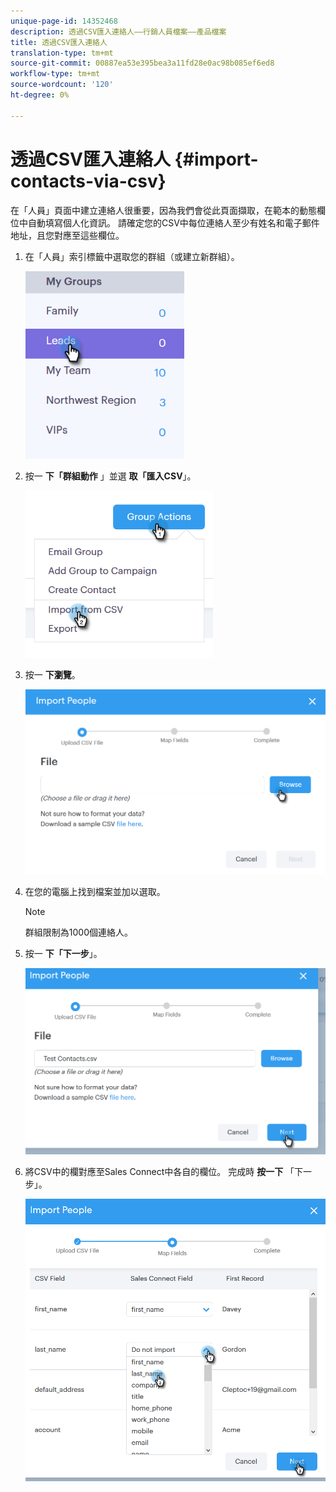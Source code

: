```yaml
---
unique-page-id: 14352468
description: 透過CSV匯入連絡人——行銷人員檔案——產品檔案
title: 透過CSV匯入連絡人
translation-type: tm+mt
source-git-commit: 00887ea53e395bea3a11fd28e0ac98b085ef6ed8
workflow-type: tm+mt
source-wordcount: '120'
ht-degree: 0%

---
```



# 透過CSV匯入連絡人 {#import-contacts-via-csv}

在「人員」頁面中建立連絡人很重要，因為我們會從此頁面擷取，在範本的動態欄位中自動填寫個人化資訊。 請確定您的CSV中每位連絡人至少有姓名和電子郵件地址，且您對應至這些欄位。

1. 在「人員」索引標籤中選取您的群組（或建立新群組）。

   ![](assets/one.png)

1. 按一 **下「群組動作** 」並選 **取「匯入CSV**」。

   ![](assets/two.png)

1. 按一 **下瀏覽**。

   ![](assets/three.png)

1. 在您的電腦上找到檔案並加以選取。

   >[!NOTE]
   >
   >群組限制為1000個連絡人。

1. 按一 **下「下一步**」。

   ![](assets/four.png)

1. 將CSV中的欄對應至Sales Connect中各自的欄位。 完成時 **按一下** 「下一步」。

   ![](assets/five.png)

